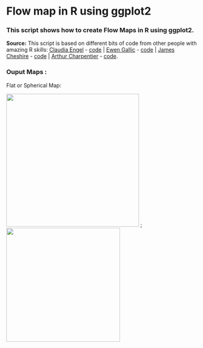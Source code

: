 # Flow map in R using ggplot2

### This script shows how to create Flow Maps in R using ggplot2. 


**Source:** This script is based on different bits of code from other people with amazing R skills: [Claudia Engel](https://twitter.com/ceng_l)          - [code](http://web.stanford.edu/~cengel/cgi-bin/anthrospace/great-circles-on-a-recentered-worldmap-in-ggplot) | [Ewen Gallic](https://twitter.com/3wen)            - [code](http://egallic.fr/maps-with-r/) |
[James Cheshire](https://twitter.com/spatialanalysis) - [code](http://spatialanalysis.co.uk/2012/06/mapping-worlds-biggest-airlines/) | [Arthur Charpentier](https://twitter.com/freakonometrics) - [code](http://freakonometrics.hypotheses.org/48184).


### Ouput Maps :
Flat or Spherical Map:

<img src="https://github.com/rafapereirabr/flow-map-in-r-ggplot/blob/master/output%20maps/Rplot08.png" width="350"> ; <img src="https://github.com/rafapereirabr/flow-map-in-r-ggplot/blob/master/output%20maps/Rplot09.png" width="300">


